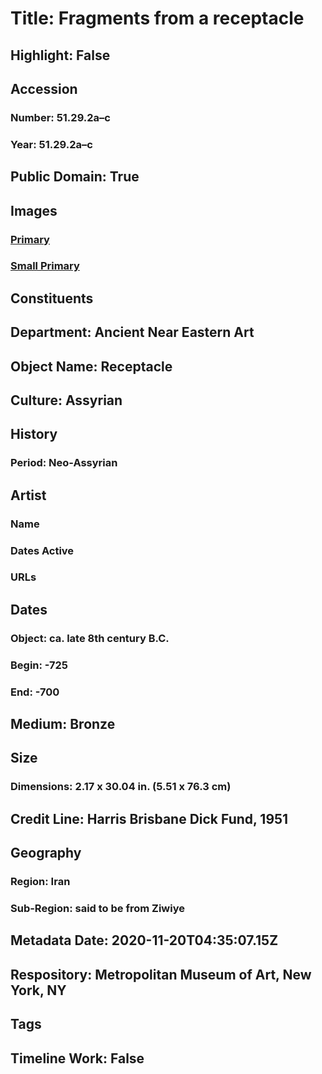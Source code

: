 # Title: Fragments from a receptacle
## Highlight: False
## Accession
### Number: 51.29.2a–c
### Year: 51.29.2a–c
## Public Domain: True
## Images
### [Primary](https://images.metmuseum.org/CRDImages/an/original/ME51_29_2a.jpg)
### [Small Primary](https://images.metmuseum.org/CRDImages/an/web-large/ME51_29_2a.jpg)
## Constituents
## Department: Ancient Near Eastern Art
## Object Name: Receptacle
## Culture: Assyrian
## History
### Period: Neo-Assyrian
## Artist
### Name
### Dates Active
### URLs
## Dates
### Object: ca. late 8th century B.C.
### Begin: -725
### End: -700
## Medium: Bronze
## Size
### Dimensions: 2.17 x 30.04 in. (5.51 x 76.3 cm)
## Credit Line: Harris Brisbane Dick Fund, 1951
## Geography
### Region: Iran
### Sub-Region: said to be from Ziwiye
## Metadata Date: 2020-11-20T04:35:07.15Z
## Respository: Metropolitan Museum of Art, New York, NY
## Tags
## Timeline Work: False